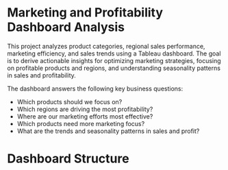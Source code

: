 # Marketing and Profitability Dashboard Analysis

This project analyzes product categories, regional sales performance, marketing efficiency, and sales trends using a Tableau dashboard. The goal is to derive actionable insights for optimizing marketing strategies, focusing on profitable products and regions, and understanding seasonality patterns in sales and profitability.

The dashboard answers the following key business questions:
- Which products should we focus on?
- Which regions are driving the most profitability?
- Where are our marketing efforts most effective?
- Which products need more marketing focus?
- What are the trends and seasonality patterns in sales and profit?

 # Dashboard Structure



